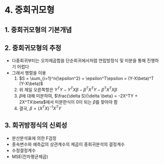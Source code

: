 # 4. 중회귀모형



## 1. 중회귀모형의 기본개념

## 2. 중회귀모형의 추정

* 다중회귀부터는 오차제곱합을 단순회귀에서처럼 연립방정식 및 미분을 통해 진행하기 어렵다
* 그래서 행렬을 이용
  1. $S = \sum_{i=1}^n{\epsilon^2} = \epsilon^T\epsilon = (Y-X\beta)^T (Y-X\beta)$
  2. 위 제일 오른쪽항은 $Y^TY - Y^TX\beta -\beta^TX^TY-\beta^TX^TX\beta$
  3. $\beta$에 대해 미분하여, $\frac{\delta S}{\delta \beta} = -2X^TY + 2X^TX\beta$에서 미분한식이 0이 되는 $\beta$를 찾아야 함
  4. 결국, $\beta = (X^TX)^{-1}X^TY$

## 3. 회귀방정식의 신뢰성

* 분산분석표에 의한 F검정
* 종속변수와 예측값의 상관계수의 제곱이 중회귀분석의 결정계수
* 수정결정계수
* MSE(잔차평균제곱)
